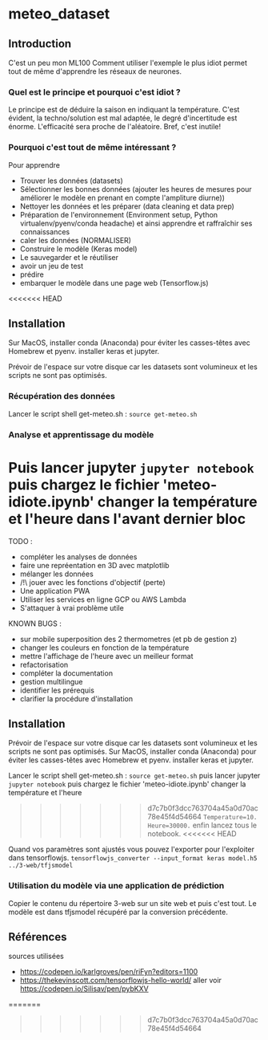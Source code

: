 # meteo_dataset
## Introduction
C'est un peu mon ML100
Comment utiliser l'exemple le plus idiot permet tout de même d'apprendre les réseaux de neurones. 

### Quel est le principe et pourquoi c'est idiot ?
Le principe est de déduire la saison en indiquant la température.
C'est évident, la techno/solution est mal adaptée, le degré d'incertitude est énorme.
L'efficacité sera proche de l'aléatoire.
Bref, c'est inutile!

### Pourquoi c'est tout de même intéressant ?
Pour apprendre
* Trouver les données (datasets)
* Sélectionner les bonnes données (ajouter les heures de mesures pour améliorer le modèle en prenant en compte l'ampliture diurne)) 
* Nettoyer les données et les préparer (data cleaning et data prep)
* Préparation de l'environnement (Environment setup, Python virtualenv/pyenv/conda headache) et ainsi apprendre et raffraîchir ses connaissances 
* caler les données (NORMALISER)
* Construire le modèle (Keras model)
* Le sauvegarder et le réutiliser
* avoir un jeu de test
* prédire
* embarquer le modèle dans une page web (Tensorflow.js)

<<<<<<< HEAD
## Installation
Sur MacOS, installer conda (Anaconda) pour éviter les casses-têtes avec Homebrew et pyenv.
installer keras et jupyter.

Prévoir de l'espace sur votre disque car les datasets sont volumineux et les scripts ne sont pas optimisés.

### Récupération des données
Lancer le script shell get-meteo.sh :
`source get-meteo.sh`

### Analyse et apprentissage du modèle
Puis lancer jupyter
`jupyter notebook`
puis chargez le fichier 'meteo-idiote.ipynb'
changer la température et l'heure dans l'avant dernier bloc
=======

TODO : 
* compléter les analyses de données
* faire une repréentation en 3D avec matplotlib
* mélanger les données
* /!\ jouer avec les fonctions d'objectif (perte) 
* Une application PWA 
* Utiliser les services en ligne GCP ou AWS Lambda
* S'attaquer à vrai problème utile

KNOWN BUGS :
* sur mobile superposition des 2 thermometres (et pb de gestion z)
* changer les couleurs en fonction de la température
* mettre l'affichage de l'heure avec un meilleur format
* refactorisation
* compléter la documentation
* gestion multilingue
* identifier les prérequis
* clarifier la procédure d'installation


## Installation
Prévoir de l'espace sur votre disque car les datasets sont volumineux et les scripts ne sont pas optimisés.
Sur MacOS, installer conda (Anaconda) pour éviter les casses-têtes avec Homebrew et pyenv.
installer keras et jupyter.

Lancer le script shell get-meteo.sh :
`source get-meteo.sh`
puis lancer jupyter
`jupyter notebook`
puis chargez le fichier 'meteo-idiote.ipynb'
changer la température et l'heure 
>>>>>>> d7c7b0f3dcc763704a45a0d70ac78e45f4d54664
`
Temperature=10.
Heure=30000.
`
enfin lancez tous le notebook.
<<<<<<< HEAD

Quand vos paramètres sont ajustés vous pouvez l'exporter pour l'exploiter dans tensorflowjs.
`tensorflowjs_converter --input_format keras model.h5 ../3-web/tfjsmodel`

### Utilisation du modèle via une application de prédiction
Copier le contenu du répertoire 3-web sur un site web et puis c'est tout.
Le modèle est dans tfjsmodel récupéré par la conversion précédente.

## Références
sources utilisées
* https://codepen.io/karlgroves/pen/riFyn?editors=1100
* https://thekevinscott.com/tensorflowjs-hello-world/ 
aller voir https://codepen.io/Silisav/pen/pybKXV

=======
>>>>>>> d7c7b0f3dcc763704a45a0d70ac78e45f4d54664

